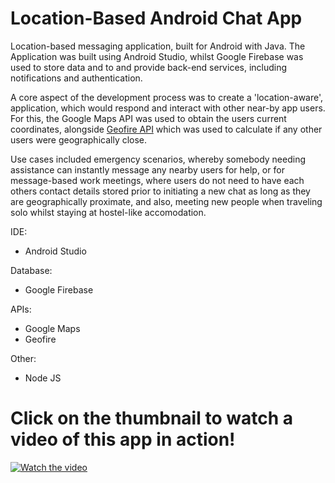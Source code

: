 # Location-Based Android Chat App
Location-based messaging application, built for Android with Java. The Application was built using Android Studio, whilst Google Firebase was used to store data and to and provide back-end services, including notifications and authentication. 

A core aspect of the development process was to create a 'location-aware', application, which would respond and interact with other near-by app users. For this, the Google Maps API was used to obtain the users current coordinates, alongside [Geofire API](https://github.com/firebase/geofire-java) which was used to calculate if any other users were geographically close. 

Use cases included emergency scenarios, whereby somebody needing assistance can instantly message any nearby users for help, or for message-based work meetings, where users do not need to have each others contact details stored prior to initiating a new chat as long as they are geographically proximate, and also, meeting new people when traveling solo whilst staying at hostel-like accomodation. 

IDE:
- Android Studio

Database:
- Google Firebase

APIs:
- Google Maps
- Geofire

Other:
- Node JS

# Click on the thumbnail to watch a video of this app in action!

[![Watch the video](https://img.youtube.com/vi/aoSuEjYNPmY/hqdefault.jpg)](https://youtu.be/aoSuEjYNPmY)

